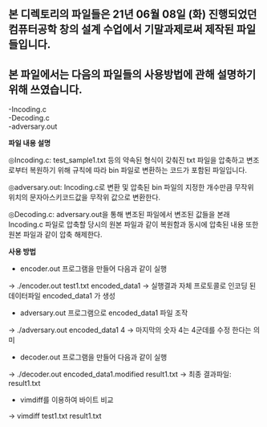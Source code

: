 본 디렉토리의 파일들은 21년 06월 08일 (화) 진행되었던 컴퓨터공학 창의 설계 수업에서 기말과제로써 제작된 파일들입니다.
------
본 파일에서는 다음의 파일들의 사용방법에 관해 설명하기 위해 쓰였습니다.
------
-Incoding.c     
-Decoding.c     
-adversary.out     

**파일 내용 설명**     
    
◎Incoding.c: test_sample1.txt 등의 약속된 형식이 갖춰진 txt 파일을 압축하고 변조로부터 복원하기 위해 규칙에 따라 bin 파일로 변환하는 코드가 포함된 파일입니다.

◎adversary.out: Incoding.c로 변환 및 압축된 bin 파일의 지정한 개수만큼 무작위 위치의 문자아스키코드값을 무작위 값으로 변환한다.

◎Decoding.c: adversary.out을 통해 변조된 파일에서 변조된 값들을 본래 Incoding.c 파일로 압축할 당시의 원본 파일과 같이 복원함과 동시에 압축된 내용 또한 원본 파일과 같이 압축 해제한다.

**사용 방법**     
* encoder.out 프로그램을 만들어 다음과 같이 실행

→ ./encoder.out test1.txt encoded_data1
→ 실행결과 자체 프로토콜로 인코딩 된 데이터파일 encoded_data1 가 생성

* adversary.out 프로그램으로 encoded_data1 파일 조작

→ ./adversary.out encoded_data1 4
→ 마지막의 숫자 4는 4군데를 수정 한다는 의미

* decoder.out 프로그램을 만들어 다음과 같이 실행

→ ./decoder.out encoded_data1.modified result1.txt
→ 최종 결과파일: result1.txt

* vimdiff를 이용하여 바이트 비교

→ vimdiff test1.txt result1.txt
